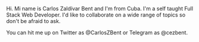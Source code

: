 Hi. Mi name is Carlos Zaldívar Bent and I'm from Cuba.
I'm a self taught Full Stack Web Developer.
I'd like to collaborate on a wide range of topics so don't be afraid to ask.

You can hit me up on Twitter as @CarlosZBent or Telegram as @cezbent.
